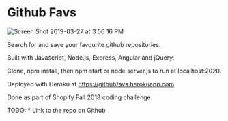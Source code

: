 # Github Favs

![Screen Shot 2019-03-27 at 3 56 16 PM](https://user-images.githubusercontent.com/35535783/55108162-55c24180-50a9-11e9-9890-5093b9772b43.png)

Search for and save your favourite github repositories.

Built with Javascript, Node.js, Express, Angular and jQuery.

Clone, npm install, then npm start or node server.js to run at localhost:2020.

Deployed with Heroku at https://githubfavs.herokuapp.com

Done as part of Shopify Fall 2018 coding challenge.

TODO:
    * Link to the repo on Github

